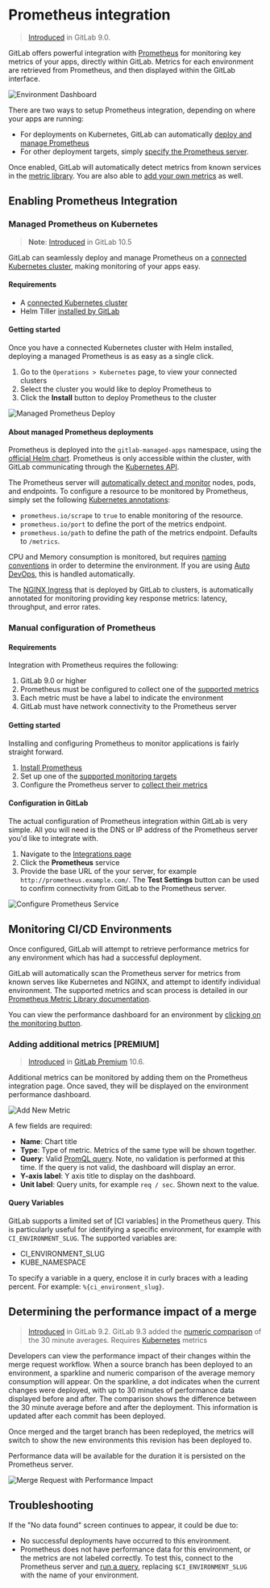 # Prometheus integration

> [Introduced][ce-8935] in GitLab 9.0.

GitLab offers powerful integration with [Prometheus] for monitoring key metrics of your apps, directly within GitLab.
Metrics for each environment are retrieved from Prometheus, and then displayed
within the GitLab interface.

![Environment Dashboard](img/prometheus_dashboard.png)

There are two ways to setup Prometheus integration, depending on where your apps are running:
* For deployments on Kubernetes, GitLab can automatically [deploy and manage Prometheus](#managed-prometheus-on-kubernetes)
* For other deployment targets, simply [specify the Prometheus server](#manual-configuration-of-prometheus).

Once enabled, GitLab will automatically detect metrics from known services in the [metric library](#monitoring-ci-cd-environments). You are also able to [add your own metrics](#adding-additional-metrics) as well.

## Enabling Prometheus Integration

### Managed Prometheus on Kubernetes
> **Note**: [Introduced](https://gitlab.com/gitlab-org/gitlab-ce/issues/28916) in GitLab 10.5

GitLab can seamlessly deploy and manage Prometheus on a [connected Kubernetes cluster](../clusters/index.md), making monitoring of your apps easy.

#### Requirements

* A [connected Kubernetes cluster](../clusters/index.md)
* Helm Tiller [installed by GitLab](../clusters/index.md#installing-applications)

#### Getting started

Once you have a connected Kubernetes cluster with Helm installed, deploying a managed Prometheus is as easy as a single click.

1. Go to the `Operations > Kubernetes` page, to view your connected clusters
1. Select the cluster you would like to deploy Prometheus to
1. Click the **Install** button to deploy Prometheus to the cluster

![Managed Prometheus Deploy](img/prometheus_deploy.png)

#### About managed Prometheus deployments

Prometheus is deployed into the `gitlab-managed-apps` namespace, using the [official Helm chart](https://github.com/kubernetes/charts/tree/master/stable/prometheus). Prometheus is only accessible within the cluster, with GitLab communicating through the [Kubernetes API](https://kubernetes.io/docs/concepts/overview/kubernetes-api/).

The Prometheus server will [automatically detect and monitor](https://prometheus.io/docs/prometheus/latest/configuration/configuration/#%3Ckubernetes_sd_config%3E) nodes, pods, and endpoints. To configure a resource to be monitored by Prometheus, simply set the following [Kubernetes annotations](https://kubernetes.io/docs/concepts/overview/working-with-objects/annotations/):
* `prometheus.io/scrape` to `true` to enable monitoring of the resource.
* `prometheus.io/port` to define the port of the metrics endpoint.
* `prometheus.io/path` to define the path of the metrics endpoint. Defaults to `/metrics`.

CPU and Memory consumption is monitored, but requires [naming conventions](prometheus_library/kubernetes.html#specifying-the-environment) in order to determine the environment. If you are using [Auto DevOps](../../../topics/autodevops/), this is handled automatically.

The [NGINX Ingress](../clusters/index.md#installing-applications) that is deployed by GitLab to clusters, is automatically annotated for monitoring providing key response metrics: latency, throughput, and error rates.

### Manual configuration of Prometheus

#### Requirements

Integration with Prometheus requires the following:

1. GitLab 9.0 or higher
1. Prometheus must be configured to collect one of the [supported metrics](prometheus_library/metrics.md)
1. Each metric must be have a label to indicate the environment
1. GitLab must have network connectivity to the Prometheus server

#### Getting started

Installing and configuring Prometheus to monitor applications is fairly straight forward.

1. [Install Prometheus](https://prometheus.io/docs/introduction/install/)
1. Set up one of the [supported monitoring targets](prometheus_library/metrics.md)
1. Configure the Prometheus server to [collect their metrics](https://prometheus.io/docs/operating/configuration/#scrape_config)

#### Configuration in GitLab

The actual configuration of Prometheus integration within GitLab is very simple.
All you will need is the DNS or IP address of the Prometheus server you'd like
to integrate with.

1. Navigate to the [Integrations page](project_services.md#accessing-the-project-services)
1. Click the **Prometheus** service
1. Provide the base URL of the your server, for example `http://prometheus.example.com/`.
   The **Test Settings** button can be used to confirm connectivity from GitLab
   to the Prometheus server.

![Configure Prometheus Service](img/prometheus_service_configuration.png)

## Monitoring CI/CD Environments

Once configured, GitLab will attempt to retrieve performance metrics for any
environment which has had a successful deployment.

GitLab will automatically scan the Prometheus server for metrics from known serves like Kubernetes and NGINX, and attempt to identify individual environment. The supported metrics and scan process is detailed in our [Prometheus Metric Library documentation](prometheus_library/metrics.html).

You can view the performance dashboard for an environment by [clicking on the monitoring button](../../../ci/environments.md#monitoring-environments).

### Adding additional metrics **[PREMIUM]**

> [Introduced](https://gitlab.com/gitlab-org/gitlab-ee/merge_requests/3799) in [GitLab Premium](https://about.gitlab.com/pricing/) 10.6.

Additional metrics can be monitored by adding them on the Prometheus integration page. Once saved, they will be displayed on the environment performance dashboard.

![Add New Metric](img/prometheus_add_metric.png)

A few fields are required:
* **Name**: Chart title
* **Type**: Type of metric. Metrics of the same type will be shown together.
* **Query**: Valid [PromQL query](https://prometheus.io/docs/prometheus/latest/querying/basics/). Note, no validation is performed at this time. If the query is not valid, the dashboard will display an error.
* **Y-axis label**: Y axis title to display on the dashboard.
* **Unit label**: Query units, for example `req / sec`. Shown next to the value.

#### Query Variables

GitLab supports a limited set of [CI variables] in the Prometheus query. This is particularly useful for identifying a specific environment, for example with `CI_ENVIRONMENT_SLUG`. The supported variables are:

* CI_ENVIRONMENT_SLUG
* KUBE_NAMESPACE

To specify a variable in a query, enclose it in curly braces with a leading percent. For example: `%{ci_environment_slug}`.

## Determining the performance impact of a merge

> [Introduced][ce-10408] in GitLab 9.2.
> GitLab 9.3 added the [numeric comparison](https://gitlab.com/gitlab-org/gitlab-ce/issues/27439) of the 30 minute averages.
> Requires [Kubernetes](prometheus_library/kubernetes.md) metrics

Developers can view the performance impact of their changes within the merge
request workflow. When a source branch has been deployed to an environment, a sparkline and numeric comparison of the average memory consumption will appear. On the sparkline, a dot
indicates when the current changes were deployed, with up to 30 minutes of
performance data displayed before and after. The comparison shows the difference between the 30 minute average before and after the deployment. This information is updated after
each commit has been deployed.

Once merged and the target branch has been redeployed, the metrics will switch
to show the new environments this revision has been deployed to.

Performance data will be available for the duration it is persisted on the
Prometheus server.

![Merge Request with Performance Impact](img/merge_request_performance.png)

## Troubleshooting

If the "No data found" screen continues to appear, it could be due to:

- No successful deployments have occurred to this environment.
- Prometheus does not have performance data for this environment, or the metrics
  are not labeled correctly. To test this, connect to the Prometheus server and
  [run a query](#gitlab-prometheus-queries), replacing `$CI_ENVIRONMENT_SLUG`
  with the name of your environment.

[autodeploy]: ../../../ci/autodeploy/index.md
[kubernetes]: https://kubernetes.io
[kube]: ./kubernetes.md
[prometheus-k8s-sd]: https://prometheus.io/docs/operating/configuration/#<kubernetes_sd_config>
[prometheus]: https://prometheus.io
[gitlab-prometheus-k8s-monitor]: ../../../administration/monitoring/prometheus/index.md#configuring-prometheus-to-monitor-kubernetes
[prometheus-docker-image]: https://hub.docker.com/r/prom/prometheus/
[prometheus-yml]:samples/prometheus.yml
[gitlab.com-ip-range]: https://gitlab.com/gitlab-com/infrastructure/issues/434
[ci-environment-slug]: ../../../ci/variables/#predefined-variables-environment-variables
[ce-8935]: https://gitlab.com/gitlab-org/gitlab-ce/merge_requests/8935
[ce-10408]: https://gitlab.com/gitlab-org/gitlab-ce/merge_requests/10408
[promgldocs]: ../../../administration/monitoring/prometheus/index.md
